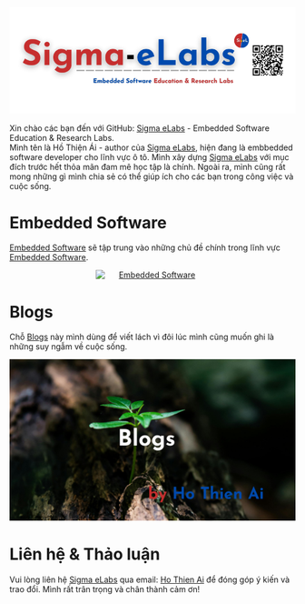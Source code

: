 <p align="center">
  <a href="." title="Sigma eLabs">
    <img src="/assests/SigmaeLabsBannerv2.png" title="Sigma eLabs" style="width: 100vw; min-width: 200px"/>
  </a>
</p>

Xin chào các bạn đến với GitHub: [Sigma eLabs](https://github.com/Sigma-eLabs) - Embedded Software Education & Research Labs.\
Mình tên là Hồ Thiện Ái - author của [Sigma eLabs](https://github.com/Sigma-eLabs), hiện đang là embbedded software developer cho lĩnh vực ô tô. Mình xây dựng [Sigma eLabs](https://github.com/Sigma-eLabs) với mục đích trước hết thỏa mãn đam mê học tập là chính. Ngoài ra, mình cũng rất mong những gì mình chia sẻ có thể giúp ích cho các bạn trong công việc và cuộc sống.

# Embedded Software
[Embedded Software](https://github.com/Sigma-eLabs/embedded-software) sẽ tập trung vào những chủ đề chính trong lĩnh vực [Embedded Software](https://github.com/Sigma-eLabs/embedded-software).
<p align="center">
  <a href="." title="Embedded Software">
    <img src="/assests/EmbeddedSoftware.png" title="Embedded Software" style="width: 100vw; min-width: 200px"/>
  </a>
</p>

# Blogs
Chỗ [Blogs](https://github.com/Sigma-eLabs/blogs) này mình dùng để viết lách vì đôi lúc mình cũng muốn ghi là những suy ngẫm về cuộc sống.
<p align="center">
  <a href="." title="Blogs">
    <img src="/assests//Blogs.png" title="Blogs" style="width: 100vw; min-width: 200px"/>
  </a>
</p>

# Liên hệ & Thảo luận
Vui lòng liên hệ [Sigma eLabs](https://github.com/Sigma-eLabs) qua email: [Ho Thien Ai](mailto:thienaiho95@gmail.com) để đóng góp ý kiến và trao đổi. Mình rất trân trọng và chân thành cảm ơn!